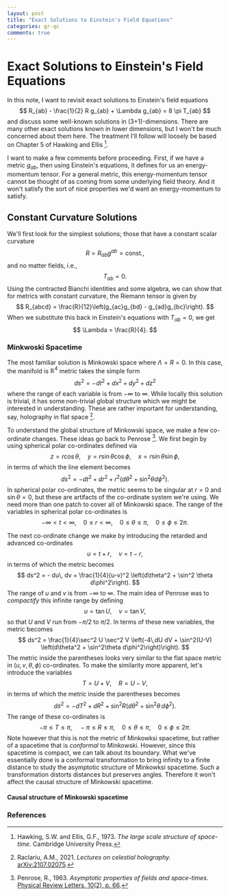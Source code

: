 ```yaml
---
layout: post
title: "Exact Solutions to Einstein's Field Equations" 
categories: gr-qc
comments: true
---
```


# Exact Solutions to Einstein's Field Equations

In this note, I want to revisit exact solutions to Einstein's field equations
$$
R_{ab} - \frac{1}{2} R g_{ab} + \Lambda g_{ab} = 8 \pi T_{ab}
$$
and discuss some well-known solutions in (3+1)-dimensions. There are many other exact solutions known in lower dimensions, but I won't be much concerned about them here. The treatment I'll follow will loosely be based on Chapter 5 of Hawking and Ellis [^1].

I want to make a few comments before proceeding. First, if we have a metric $g_{ab}$, then using Einstein's equations, it defines for us an energy-momentum tensor. For a general metric, this energy-momentum tensor cannot be thought of as coming from some underlying field theory. And it won't satisfy the sort of nice properties we'd want an energy-momentum to satisfy. 

## Constant Curvature Solutions
We'll first look for the simplest solutions; those that have a constant scalar curvature 
$$
R = R_{ab}g^{ab} = \text{const.},
$$
and no matter fields, i.e., 
$$
T_{ab} = 0. 
$$
Using the contracted Bianchi identities and some algebra, we can show that for metrics with constant curvature, the Riemann tensor is given by 
$$
R_{abcd} = \frac{R}{12}\left(g_{ac}g_{bd} - g_{ad}g_{bc}\right). 
$$
When we substitute this back in Einstein's equations with $T_{ab} = 0$, we get 
$$
\Lambda = \frac{R}{4}. 
$$



### Minkwoski Spacetime
The most familiar solution is Minkowski space where $\Lambda = R = 0$. In this case, the manifold is $\mathbb{R}^4$ metric takes the simple form
$$
ds^2 = -dt^2 + dx^2 + dy^2 + dz^2 
$$
where the range of each variable is from $-\infty$ to $\infty$. While locally this solution is trivial, it has some non-trivial global structure which we might be interested in understanding. These are rather important for understanding, say, holography in flat space [^2]. 

To understand the global structure of Minkowski space, we make a few co-ordinate changes. These ideas go back to Penrose [^3]. We first begin by using spherical polar co-ordinates defined via 
$$
z = r \cos\theta, \quad y = r \sin\theta \cos\phi, \quad x = r \sin\theta \sin\phi,
$$
in terms of which the line element becomes 
$$
ds^2 = -dt^2 + dr^2 + r^2\left(d\theta^2 + \sin^2\theta d\phi^2\right). 
$$
In spherical polar co-ordinates, the metric seems to be singular at $r = 0$ and $\sin\theta = 0$, but these are artifacts of the co-ordinate system we're using. We need more than one patch to cover all of Minkowski space. The range of the variables in spherical polar co-ordinates is 
$$
-\infty < t < \infty, \quad 0 \leq r < \infty, \quad 0 \leq \theta \leq \pi, \quad 0 \leq \phi \leq 2 \pi.
$$

The next co-ordinate change we make by introducing the retarded and advanced co-ordinates
$$
u = t + r, \quad v = t-r,
$$ 
in terms of which the metric becomes 
$$
ds^2 = - du\, dv + \frac{1}{4}(u-v)^2 \left(d\theta^2 + \sin^2 \theta d\phi^2\right). 
$$
The range of $u$ and $v$ is from $-\infty$ to $\infty$. The main idea of Penrose was to _compactify_ this infinite range by defining 
$$
u = \tan U, \quad v = \tan V,
$$
so that $U$ and $V$ run from $-\pi/2$ to $\pi/2$. In terms of these new variables, the metric becomes 
$$
ds^2 = \frac{1}{4}\sec^2 U \sec^2 V \left(-4\,dU dV + \sin^2(U-V) \left(d\theta^2 + \sin^2\theta d\phi^2\right)\right).
$$
The metric inside the parentheses looks very similar to the flat space metric in $(u, v, \theta, \phi)$ co-ordinates. To make the similarity more apparent, let's introduce the variables 
$$
T = U+V, \quad R = U-V,
$$
in terms of which the metric inside the parentheses becomes 
$$
d\tilde{s}^2 = -dT^2 + dR^2 + \sin^2 R \left(d\theta^2 + \sin^2\theta \,d\phi^2\right). 
$$
The range of these co-ordinates is 
$$
-\pi \leq T \leq \pi, \quad -\pi \leq R \leq \pi, \quad 0 \leq \theta \leq \pi, \quad 0 \leq \phi \leq 2\pi. 
$$
Note however that this is not the metric of Minkowksi spacetime, but rather of a spacetime that is _conformal_ to Minkowski. However, since this spacetime is compact, we can talk about its boundary. What we've essentially done is a conformal transformation to bring infinity to a finite distance to study the asymptotic structure of Minkowksi spacetime. Such a transformation distorts distances but preserves angles. Therefore it won't affect the causal structure of Minkowski spacetime. 

#### Causal structure of Minkowski spacetime 







### References
[^1]: Hawking, S.W. and Ellis, G.F., 1973. _The large scale structure of space-time_. Cambridge University Press.

[^2]: Raclariu, A.M., 2021. _Lectures on celestial holography._ [arXiv:2107.02075](https://arxiv.org/abs/2107.02075).

[^3]: Penrose, R., 1963. _Asymptotic properties of fields and space-times._ [Physical Review Letters, 10(2), p. 66](https://journals.aps.org/prl/abstract/10.1103/PhysRevLett.10.66).